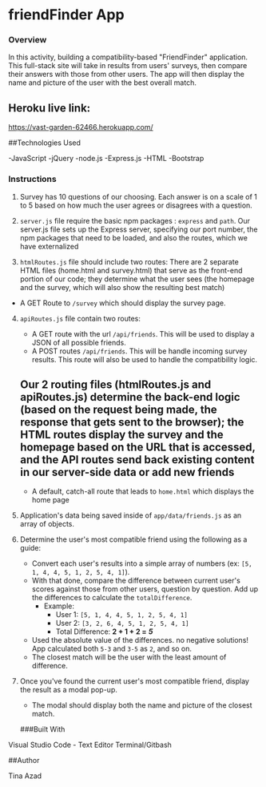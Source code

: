 # friendFinder App
### Overview

In this activity, building a compatibility-based "FriendFinder" application. This full-stack site will take in results from  users' surveys, then compare their answers with those from other users. The app will then display the name and picture of the user with the best overall match.

## Heroku live link:
https://vast-garden-62466.herokuapp.com/

##Technologies Used

-JavaScript
-jQuery
-node.js
-Express.js
-HTML
-Bootstrap

### Instructions

1.  Survey has 10 questions of our choosing. Each answer is on a scale of 1 to 5 based on how much the user agrees or disagrees with a question.

2.  `server.js` file  require the basic npm packages : `express` and `path`. Our server.js file sets up the Express server, specifying      our port number, the npm packages that need to be loaded, and also the routes, which we have externalized

3.  `htmlRoutes.js` file should include two routes: There are 2 separate HTML files (home.html and survey.html) that serve as the front-end portion of our code; they determine what the user sees (the homepage and the survey, which will also show the resulting best match) 

   * A GET Route to `/survey` which should display the survey page.

4. `apiRoutes.js` file  contain two routes:

   * A GET route with the url `/api/friends`. This will be used to display a JSON of all possible friends.
   * A POST routes `/api/friends`. This will be handle incoming survey results. This route will also be used to handle the compatibility logic.

   ## Our 2 routing files (htmlRoutes.js and apiRoutes.js) determine the back-end logic (based on the request being made, the response that gets sent to the browser); the HTML routes display the survey and the homepage based on the URL that is accessed, and the API routes send back existing content in our server-side data or add new friends
   * A default, catch-all route that leads to `home.html` which displays the home page

5.   Application's data being saved inside of `app/data/friends.js` as an array of objects.

6. Determine the user's most compatible friend using the following as a guide:

   * Convert each user's results into a simple array of numbers (ex: `[5, 1, 4, 4, 5, 1, 2, 5, 4, 1]`).
   * With that done, compare the difference between current user's scores against those from other users, question by question. Add up the differences to calculate the `totalDifference`.
     * Example:
       * User 1: `[5, 1, 4, 4, 5, 1, 2, 5, 4, 1]`
       * User 2: `[3, 2, 6, 4, 5, 1, 2, 5, 4, 1]`
       * Total Difference: **2 + 1 + 2 =** **_5_**
   * Used the absolute value of the differences.  no negative solutions! App calculated both `5-3` and `3-5` as `2`, and so on.
   * The closest match will be the user with the least amount of difference.

7. Once you've found the current user's most compatible friend, display the result as a modal pop-up.
   * The modal should display both the name and picture of the closest match.
   
   ###Built With

Visual Studio Code - Text Editor
Terminal/Gitbash

##Author

Tina Azad
